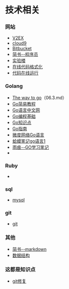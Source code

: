 # 技术相关  

### 网站
- [V2EX](https://www.v2ex.com/ "v2ex")  
- [cloud9](https://c9.io/?redirect=0 "c9")  
- [Bitbucket](https://bitbucket.org/product "bitbucket")  
- [简书--程序员](http://www.jianshu.com/c/NEt52a "简书")
- [实验楼](https://www.shiyanlou.com/)
- [在线代码格式化](http://tool.oschina.net/codeformat/js/)
- [代码在线运行](http://tool.lu/coderunner)

### Golang
- [The way to go](https://github.com/Unknwon/the-way-to-go_ZH_CN/blob/master/eBook/directory.md "the way to go")（06.3.md）
- [Go简易教程](https://github.com/songleo/the-little-go-book_ZH_CN "done")  
- [Go语言中文网](https://studygolang.com/ "Go语言中文网")
- [Go编程基础](https://github.com/Unknwon/go-fundamental-programming "Go 编程基础")  
- [Go知识点](https://studygolang.com/articles/9272)  
- [Go指南](http://tour.studygolang.com/welcome/1 "")
- [微度网络Go语言](http://www.widuu.com/archives/category/golang "微度")  
- [蛤蟆笔记go语言1](https://studygolang.com/articles/7292 "蛤蟆笔记")
- [雨痕--GO学习笔记](https://github.com/qyuhen/book/blob/master/Go%20%E5%AD%A6%E4%B9%A0%E7%AC%94%E8%AE%B0%20%E7%AC%AC%E5%9B%9B%E7%89%88.pdf "")
- [](http://blog.csdn.net/jov123/article/category/2216585)

### Ruby
*

### sql
* [mysql](./sql.md "知识点")  

### git
- [git](http://www.jianshu.com/p/15a4dee9c5df#comments)

### 其他
- [简书--markdown](http://www.jianshu.com/p/q81RER "简书")
- [数据结构](https://wenku.baidu.com/view/7b82cc1314791711cc791790.html)

### 这都是知识点
* [git修复](http://blog.csdn.net/chaoyueziji123/article/details/54669555 "git")